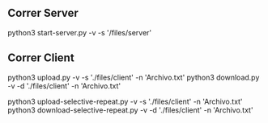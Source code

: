 
## Correr Server
python3 start-server.py -v -s '/files/server' 

## Correr Client
python3 upload.py -v -s './files/client' -n 'Archivo.txt' 
python3 download.py -v -d './files/client' -n 'Archivo.txt'

python3 upload-selective-repeat.py -v -s './files/client' -n 'Archivo.txt'
python3 download-selective-repeat.py -v -d './files/client' -n 'Archivo.txt'